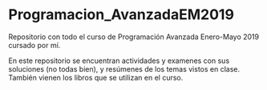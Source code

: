# Programacion_AvanzadaEM2019
Repositorio con todo el curso de Programación Avanzada Enero-Mayo 2019 cursado por mí. 

En este repositorio se encuentran actividades y examenes con sus soluciones (no todas bien), y resúmenes de los temas vistos en clase. También vienen los libros que se utilizan en el curso. 
